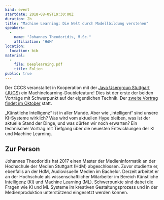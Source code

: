 ```yaml
---
kind: event
startdate: 2018-08-09T19:30:00Z
duration: 2h
title: "Machine Learning: Die Welt durch Modellbildung verstehen"
speakers:
  -
    name: "Johannes Theodoridis, M.Sc."
    affiliation: "HdM"
location:
  location: bib
material:
  -
    file: Deeplearning.pdf
    title: Folien
public: true
---
```

Der CCCS veranstaltet in Kooperation mit der [Java Usergroup Stuttgart (JUGS)](https://www.jugs.org/)
ein Machinelearning-Doublefeature! Dies ist der erste der beiden Vorträge
mit Schwerpunkt auf der eigentlichen Technik.
Der [zweite Vortrag findet im Oktober](/events/201810-machinelearning2/) statt.

„Künstliche Intelligenz“ ist in aller Munde.
Aber wie „intelligent“ sind unsere KI-Systeme wirklich?
Was wird vom aktuellen Hype bleiben, was ist der aktuelle Stand der Dinge,
und was dürfen wir noch erwarten?
Ein technischer Vortrag mit Tiefgang über die neuesten Entwicklungen der KI und Machine Learning.

## Zur Person

Johannes Theodoridis hat 2017 einen Master der Medieninformatik an der Hochschule der Medien Stuttgart (HdM) abgeschlossen. Zuvor studierte er, ebenfalls an der HdM, Audiovisuelle Medien im Bachelor. Derzeit arbeitet er an der Hochschule als wissenschaftlicher Mitarbeiter im Bereich Künstliche Intelligenz (KI) und Machine Learning (ML). Schwerpunkte sind dabei die Fragen wie KI und ML Systeme im kreativen Gestaltungsprozess und in der Medienproduktion unterstützend eingesetzt werden können.
